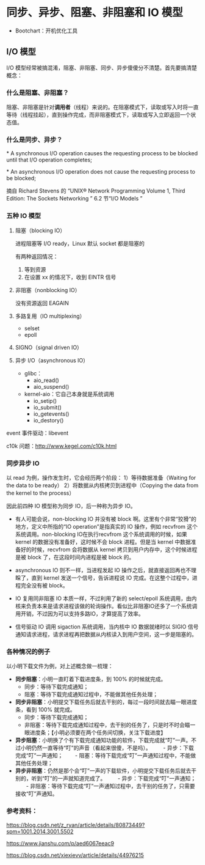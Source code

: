 # 同步、异步、阻塞、非阻塞和 IO 模型

- Bootchart：开机优化工具

## I/O 模型

I/O 模型经常被搞混淆，阻塞、非阻塞、同步、异步傻傻分不清楚。首先要搞清楚概念：

### 什么是阻塞、非阻塞？

阻塞、非阻塞是针对**调用者**（线程）来说的。在阻塞模式下，读取或写入时将一直等待（线程挂起），直到操作完成，而非阻塞模式下，读取或写入立即返回一个状态值。

### 什么是同步、异步？

\* A synchronous I/O operation causes the requesting process to be blocked until that I/O operation completes;

\* An asynchronous I/O operation does not cause the requesting process to be blocked;

摘自 Richard Stevens 的 “UNIX® Network Programming Volume 1, Third Edition: The Sockets Networking ” 6.2 节“I/O Models ”

### 五种 IO 模型

1. 阻塞（blocking IO）

    进程阻塞等 I/O ready，Linux 默认 socket 都是阻塞的

    有两种返回情况：

    1. 等到资源
    2. 在设置 xx 的情况下，收到 EINTR 信号

2. 非阻塞（nonblocking IO）

    没有资源返回 EAGAIN

3. 多路复用（IO multiplexing）

    - selset
    - epoll

4. SIGNO（signal driven IO）

5. 异步 I/O（asynchronous IO）

    - glibc：
        - aio_read()
        - aio_suspend()
    - kernel-aio：它自己本身就是系统调用
        - io_setip()
        - io_submit()
        - io_getevents()
        - io_destory()

event 事件驱动：libevent

c10k 问题：http://www.kegel.com/c10k.html

### 同步异步 IO

以  read 为例，操作发生时，它会经历两个阶段：
1）等待数据准备（Waiting for the data to be ready）
2）将数据从内核拷贝到进程中（Copying the data from the kernel to the process）

因此前四种 IO 模型称为同步 IO，后一种称为异步 IO。

- 有人可能会说，non-blocking IO 并没有被 block 啊。这里有个非常“狡猾”的地方，定义中所指的“IO operation”是指真实的 IO 操作，例如 recvfrom 这个系统调用。non-blocking IO在执行recvfrom 这个系统调用的时候，如果 kernel 的数据没有准备好，这时候不会 block 进程。但是当 kernel 中数据准备好的时候，recvfrom 会将数据从 kernel 拷贝到用户内存中，这个时候进程是被 block 了，在这段时间内进程是被 block 的。

- asynchronous IO 则不一样，当进程发起 IO 操作之后，就直接返回再也不理睬了，直到 kernel 发送一个信号，告诉进程说 IO 完成。在这整个过程中，进程完全没有被 block。

- IO 复用同非阻塞 IO 本质一样，不过利用了新的 select/epoll 系统调用，由内核来负责本来是请求进程该做的轮询操作。看似比非阻塞IO还多了一个系统调用开销，不过因为可以支持多路IO，才算提高了效率。

- 信号驱动 IO 调用 sigaction 系统调用，当内核中 IO 数据就绪时以 SIGIO 信号通知请求进程，请求进程再把数据从内核读入到用户空间，这一步是阻塞的。

### 各种情况的例子

以小明下载文件为例，对上述概念做一梳理：

- **同步阻塞**：小明一直盯着下载进度条，到 100% 的时候就完成。
    - 同步：等待下载完成通知；
    - 阻塞：等待下载完成通知过程中，不能做其他任务处理；
- **同步非阻塞**：小明提交下载任务后就去干别的，每过一段时间就去瞄一眼进度条，看到 100% 就完成。
    - 同步：等待下载完成通知；
    - 非阻塞：等待下载完成通知过程中，去干别的任务了，只是时不时会瞄一眼进度条；【小明必须要在两个任务间切换，关注下载进度】
- **异步阻塞**：小明换了个有下载完成通知功能的软件，下载完成就“叮”一声。不过小明仍然一直等待“叮”的声音（看起来很傻，不是吗）。
    　　- 异步：下载完成“叮”一声通知；
          　　- 阻塞：等待下载完成“叮”一声通知过程中，不能做其他任务处理；
- **异步非阻塞**：仍然是那个会“叮”一声的下载软件，小明提交下载任务后就去干别的，听到“叮”的一声就知道完成了。
    　　- 异步：下载完成“叮”一声通知；
          　　- 非阻塞：等待下载完成“叮”一声通知过程中，去干别的任务了，只需要接收“叮”声通知。

### 参考资料：

https://blog.csdn.net/z_ryan/article/details/80873449?spm=1001.2014.3001.5502

https://www.jianshu.com/p/aed6067eeac9

https://blog.csdn.net/xiexievv/article/details/44976215

